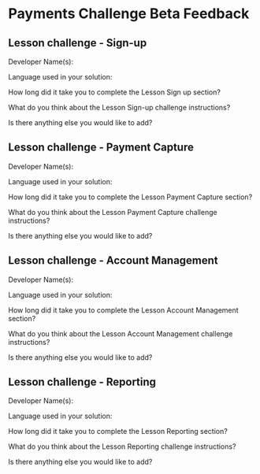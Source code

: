 # Payments Challenge Beta Feedback

## Lesson challenge - Sign-up

Developer Name(s):

Language used in your solution:

How long did it take you to complete the Lesson Sign up section?

What do you think about the Lesson Sign-up challenge instructions?

Is there anything else you would like to add?

## Lesson challenge - Payment Capture

Developer Name(s):

Language used in your solution:

How long did it take you to complete the Lesson Payment Capture section?

What do you think about the Lesson Payment Capture challenge instructions?

Is there anything else you would like to add?

## Lesson challenge - Account Management

Developer Name(s):

Language used in your solution:

How long did it take you to complete the Lesson Account Management section?

What do you think about the Lesson Account Management challenge instructions?

Is there anything else you would like to add?

## Lesson challenge - Reporting

Developer Name(s):

Language used in your solution:

How long did it take you to complete the Lesson Reporting section?

What do you think about the Lesson Reporting challenge instructions?

Is there anything else you would like to add?
